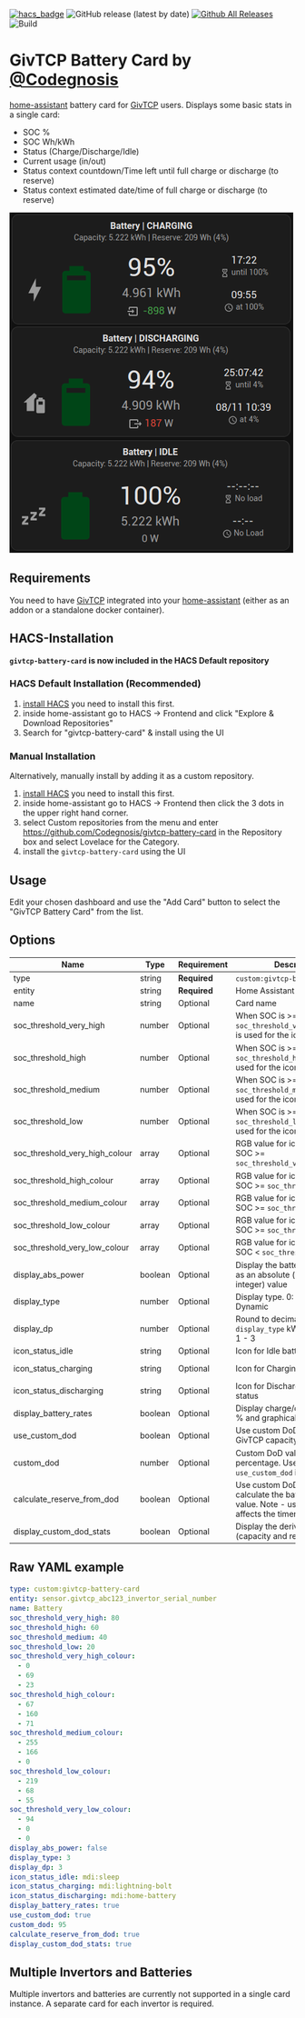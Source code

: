 [![hacs_badge](https://img.shields.io/badge/HACS-Default-orange.svg?style=flat-square)](https://github.com/custom-components/hacs)
![GitHub release (latest by date)](https://img.shields.io/github/v/release/Codegnosis/givtcp-battery-card?style=flat-square)
[![Github All Releases](https://img.shields.io/github/downloads/Codegnosis/givtcp-battery-card/total.svg)]()
![Build](https://github.com/Codegnosis/givtcp-battery-card/actions/workflows/build.yml/badge.svg)

# GivTCP Battery Card by [@Codegnosis](https://www.github.com/Codegnosis)

[home-assistant](home-assistant.io) battery card for [GivTCP](https://github.com/britkat1980/giv_tcp) users. Displays
some basic stats in a single card:

- SOC %
- SOC Wh/kWh
- Status (Charge/Discharge/Idle)
- Current usage (in/out)
- Status context countdown/Time left until full charge or discharge (to reserve)
- Status context estimated date/time of full charge or discharge (to reserve)

![Preview](./preview.png)

## Requirements

You need to have [GivTCP](https://github.com/britkat1980/giv_tcp) integrated into your [home-assistant](home-assistant.io) (either as an addon or a standalone docker container).

## HACS-Installation

**`givtcp-battery-card` is now included in the HACS Default repository**

### HACS Default Installation (Recommended)

1. [install HACS](https://hacs.xyz/docs/installation/installation) you need to install this first.
2. inside home-assistant go to HACS -> Frontend and click "Explore & Download Repositories"
3. Search for "givtcp-battery-card" & install using the UI

### Manual Installation

Alternatively, manually install by adding it as a custom repository.

1. [install HACS](https://hacs.xyz/docs/installation/installation) you need to install this first.
2. inside home-assistant go to HACS -> Frontend then click the 3 dots in the upper right hand corner.
3. select Custom repositories from the menu and enter https://github.com/Codegnosis/givtcp-battery-card in the Repository box and select Lovelace for the Category.
4. install the `givtcp-battery-card` using the UI

## Usage

Edit your chosen dashboard and use the "Add Card" button to select the "GivTCP Battery Card" from the list.

## Options

| Name                           | Type      | Requirement  | Description                                                                                                 | Default              |
|--------------------------------|-----------|--------------|-------------------------------------------------------------------------------------------------------------|----------------------|
| type                           | string    | **Required** | `custom:givtcp-battery-card`                                                                                |                      |
| entity                         | string    | **Required** | Home Assistant entity ID.                                                                                   | `none`               |
| name                           | string    | Optional     | Card name                                                                                                   | `Battery`            |
| soc_threshold_very_high        | number    | Optional     | When SOC is >= this, `soc_threshold_very_high_colour` is used for the icon colour                           | `80`                 |
| soc_threshold_high             | number    | Optional     | When SOC is >= this, `soc_threshold_high_colour` is used for the icon colour                                | `60`                 |
| soc_threshold_medium           | number    | Optional     | When SOC is >= this, `soc_threshold_medium_colour` is used for the icon colour                              | `40`                 |
| soc_threshold_low              | number    | Optional     | When SOC is >= this, `soc_threshold_low_colour` is used for the icon colour                                 | `20`                 |
| soc_threshold_very_high_colour | array     | Optional     | RGB value for icon colour when SOC >= `soc_threshold_very_high`                                             | `[0, 69, 23]`        |
| soc_threshold_high_colour      | array     | Optional     | RGB value for icon colour when SOC >= `soc_threshold_high`                                                  | `[67, 160, 71]`      |
| soc_threshold_medium_colour    | array     | Optional     | RGB value for icon colour when SOC >= `soc_threshold_medium`                                                | `[255, 166, 0]`      |
| soc_threshold_low_colour       | array     | Optional     | RGB value for icon colour when SOC >= `soc_threshold_low`                                                   | `[219, 68, 55]`      |
| soc_threshold_very_low_colour  | array     | Optional     | RGB value for icon colour when SOC < `soc_threshold_low`                                                    | `[94, 0, 0]`         |
| display_abs_power              | boolean   | Optional     | Display the battery power usage as an absolute (unsigned integer) value                                     | `false`              |
| display_type                   | number    | Optional     | Display type. 0: Wh, 1: kWh, 2: Dynamic                                                                     | `3`                  |
| display_dp                     | number    | Optional     | Round to decimal places for `display_type` kWh or Dynamic. 1 - 3                                            | `3`                  |
| icon_status_idle               | string    | Optional     | Icon for Idle battery status                                                                                | `mdi:sleep`          |
| icon_status_charging           | string    | Optional     | Icon for Charging battery status                                                                            | `mdi:lightning-bolt` |
| icon_status_discharging        | string    | Optional     | Icon for Discharging battery status                                                                         | `mdi:home-battery`   |
| display_battery_rates          | boolean   | Optional     | Display charge/dischare rate as % and graphical bar                                                         | `true`               |
| use_custom_dod                 | boolean   | Optional     | Use custom DoD % to override GivTCP capacity & SoC values                                                   | `false`              |
| custom_dod                     | number    | Optional     | Custom DoD value as a percentage. Used when `use_custom_dod` is `true`                                      | `100`                |
| calculate_reserve_from_dod     | boolean   | Optional     | Use custom DoD value to also calculate the battery reserve value. Note - using this also affects the timers | `false `             |
| display_custom_dod_stats       | boolean   | Optional     | Display the derived custom DoD (capacity and reserve) stats                                                 | `true`               |

## Raw YAML example

```yaml
type: custom:givtcp-battery-card
entity: sensor.givtcp_abc123_invertor_serial_number
name: Battery
soc_threshold_very_high: 80
soc_threshold_high: 60
soc_threshold_medium: 40
soc_threshold_low: 20
soc_threshold_very_high_colour:
  - 0
  - 69
  - 23
soc_threshold_high_colour:
  - 67
  - 160
  - 71
soc_threshold_medium_colour:
  - 255
  - 166
  - 0
soc_threshold_low_colour:
  - 219
  - 68
  - 55
soc_threshold_very_low_colour:
  - 94
  - 0
  - 0
display_abs_power: false
display_type: 3
display_dp: 3
icon_status_idle: mdi:sleep
icon_status_charging: mdi:lightning-bolt
icon_status_discharging: mdi:home-battery
display_battery_rates: true
use_custom_dod: true
custom_dod: 95
calculate_reserve_from_dod: true
display_custom_dod_stats: true
```

## Multiple Invertors and Batteries

Multiple invertors and batteries are currently not supported in a single card instance. A separate card for each
invertor is required.
